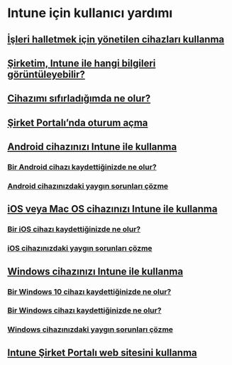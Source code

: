# Intune için kullanıcı yardımı
## [İşleri halletmek için yönetilen cihazları kullanma](use-managed-devices-to-get-work-done.md)
## [Şirketim, Intune ile hangi bilgileri görüntüleyebilir?](what-info-can-your-company-see-when-you-enroll-your-device-in-intune.md)
## [Cihazımı sıfırladığımda ne olur?](what-happens-if-you-reset-your-device-cpwebsite.md)
## [Şirket Portalı’nda oturum açma](sign-in-to-the-company-portal.md)
## [Android cihazınızı Intune ile kullanma](using-your-android-device-with-intune.md)
### [Bir Android cihazı kaydettiğinizde ne olur?](what-happens-if-you-install-the-company-portal-app-and-enroll-your-device-in-intune-android.md)
### [Android cihazınızdaki yaygın sorunları çözme](troubleshoot-your-device-android.md)
## [iOS veya Mac OS cihazınızı Intune ile kullanma](using-your-iOS-or-macOS-device-with-intune.md)
### [Bir iOS cihazı kaydettiğinizde ne olur?](what-happens-if-you-install-the-company-portal-app-and-enroll-your-device-in-intune-ios.md)
### [iOS cihazınızdaki yaygın sorunları çözme](troubleshoot-your-device-iOS.md)
## [Windows cihazınızı Intune ile kullanma](using-your-windows-device-with-intune.md)
### [Bir Windows 10 cihazı kaydettiğinizde ne olur?](what-happens-if-you-install-the-company-portal-app-and-enroll-your-device-in-intune-windows10.md)
### [Bir Windows cihazı kaydettiğinizde ne olur?](what-happens-if-you-install-the-company-portal-app-and-enroll-your-device-in-intune-windows.md)
### [Windows cihazınızdaki yaygın sorunları çözme](troubleshoot-your-device-windows.md)
## [Intune Şirket Portalı web sitesini kullanma](using-the-intune-company-portal-website.md)
